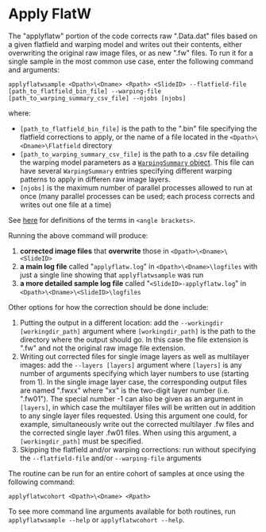# Apply FlatW

The "applyflatw" portion of the code corrects raw ".Data.dat" files based on a given flatfield and warping model and writes out their contents, either overwriting the original raw image files, or as new ".fw" files. To run it for a single sample in the most common use case, enter the following command and arguments:

`applyflatwsample <Dpath>\<Dname> <Rpath> <SlideID> --flatfield-file [path_to_flatfield_bin_file] --warping-file [path_to_warping_summary_csv_file] --njobs [njobs]`

where:
- `[path_to_flatfield_bin_file]` is the path to the ".bin" file specifying the flatfield corrections to apply, or the name of a file located in the `<Dpath>\<Dname>\Flatfield` directory
- `[path_to_warping_summary_csv_file]` is the path to a .csv file detailing the warping model parameters as a [`WarpingSummary` object](../warping/utilities.py#L43-L61). This file can have several `WarpingSummary` entries specifying different warping patterns to apply in differen raw image layers.
- `[njobs]` is the maximum number of parallel processes allowed to run at once (many parallel processes can be used; each process corrects and writes out one file at a time)

See [here](../../scans/docs/Definitions.md#43-definitions) for definitions of the terms in `<angle brackets>`.

Running the above command will produce:
1. **corrected image files** that **overwrite** those in `<Dpath>\<Dname>\<SlideID>`
1. **a main log file** called "`applyflatw.log`" in `<Dpath>\<Dname>\logfiles` with just a single line showing that `applyflatwsample` was run 
1. **a more detailed sample log file** called "`<SlideID>-applyflatw.log`" in `<Dpath>\<Dname>\<SlideID>\logfiles`

Other options for how the correction should be done include:
1. Putting the output in a different location: add the `--workingdir [workingdir_path]` argument where `[workingdir_path]` is the path to the directory where the output should go. In this case the file extension is ".fw" and not the original raw image file extension.
1. Writing out corrected files for single image layers as well as multilayer images: add the `--layers [layers]` argument where `[layers]` is any number of arguments specifying which layer numbers to use (starting from 1). In the single image layer case, the corresponding output files are named ".fwxx" where "xx" is the two-digit layer number (i.e. ".fw01"). The special number -1 can also be given as an argument in `[layers]`, in which case the multilayer files will be written out in addition to any single layer files requested. Using this argument one could, for example, simultaneously write out the corrected multilayer .fw files and the corrected single layer .fw01 files. When using this argument, a `[workingdir_path]` must be specified.
1. Skipping the flatfield and/or warping corrections: run without specifying the `--flatfield-file` and/or `--warping-file` arguments

The routine can be run for an entire cohort of samples at once using the following command:

`applyflatwcohort <Dpath>\<Dname> <Rpath>`

To see more command line arguments available for both routines, run `applyflatwsample --help` or `applyflatwcohort --help`.
